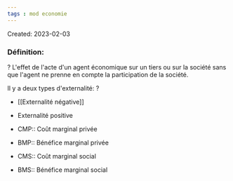 ```yaml
---
tags : mod economie
---
```

Created: 2023-02-03

### Définition:
?
L'effet de l'acte d'un agent économique sur un tiers ou sur la société sans que l'agent ne prenne en compte la participation de la société.

Il y a deux types d'externalité:
?
- [[Externalité négative]] 
- Externalité positive

- CMP:: Coût marginal privée
- BMP:: Bénéfice marginal privée
- CMS:: Coût marginal social
- BMS:: Bénéfice marginal social